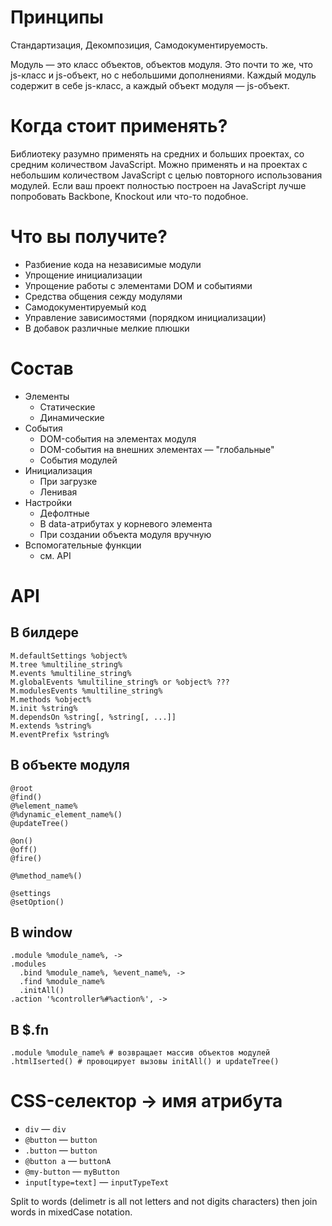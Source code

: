 # Принципы

Стандартизация, Декомпозиция, Самодокументируемость.

Модуль — это класс объектов, объектов модуля. Это почти то же, что js-класс и js-объект, но с небольшими дополнениями. Каждый модуль содержит в себе js-класс, а каждый объект модуля — js-объект.

# Когда стоит применять?

Библиотеку разумно применять на средних и больших проектах, со средним количеством JavaScript.
Можно применять и на проектах с небольшим количеством JavaScript с целью повторного использования модулей.
Если ваш проект полностью построен на JavaScript лучше попробовать Backbone, Knockout или что-то подобное.

# Что вы получите?

- Разбиение кода на независимые модули
- Упрощение инициализации
- Упрощение работы с элементами DOM и событиями
- Средства общения сежду модулями
- Самодокументируемый код
- Управление зависимостями (порядком инициализации)
- В добавок различные мелкие плюшки

# Состав
  
- Элементы
  - Статические
  - Динамические
- События
  - DOM-события на элементах модуля
  - DOM-события на внешних элементах — "глобальные"
  - События модулей
- Инициализация
  - При загрузке
  - Ленивая
- Настройки
  - Дефолтные
  - В data-атрибутах у корневого элемента
  - При создании объекта модуля вручную
- Вспомогательные функции
  - см. API

# API

## В билдере

    M.defaultSettings %object%
    M.tree %multiline_string%
    M.events %multiline_string%
    M.globalEvents %multiline_string% or %object% ???
    M.modulesEvents %multiline_string%
    M.methods %object%
    M.init %string%
    M.dependsOn %string[, %string[, ...]]
    M.extends %string%
    M.eventPrefix %string%

## В объекте модуля

    @root
    @find()
    @%element_name%
    @%dynamic_element_name%()
    @updateTree()

    @on()
    @off()
    @fire()

    @%method_name%()

    @settings
    @setOption()

## В window

    .module %module_name%, ->
    .modules
      .bind %module_name%, %event_name%, ->
      .find %module_name%
      .initAll()
    .action '%controller%#%action%', ->

## В $.fn

    .module %module_name% # возвращает массив объектов модулей
    .htmlIserted() # провоцирует вызовы initAll() и updateTree()


# CSS-селектор → имя атрибута

- `div` — `div`  
- `@button` — `button`
- `.button` — `button`
- `@button a` — `buttonA`
- `@my-button` — `myButton`
- `input[type=text]` — `inputTypeText`

Split to words (delimetr is all not letters and not digits characters) then join words in mixedCase notation.

